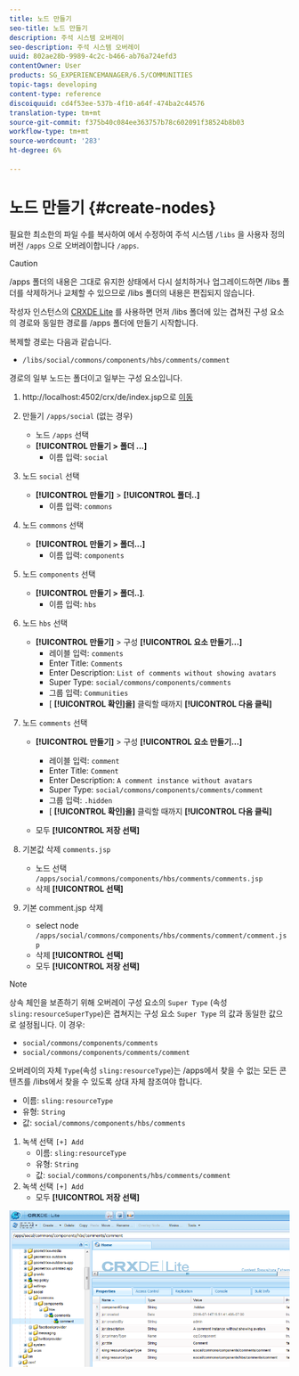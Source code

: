 ```yaml
---
title: 노드 만들기
seo-title: 노드 만들기
description: 주석 시스템 오버레이
seo-description: 주석 시스템 오버레이
uuid: 802ae28b-9989-4c2c-b466-ab76a724efd3
contentOwner: User
products: SG_EXPERIENCEMANAGER/6.5/COMMUNITIES
topic-tags: developing
content-type: reference
discoiquuid: cd4f53ee-537b-4f10-a64f-474ba2c44576
translation-type: tm+mt
source-git-commit: f375b40c084ee363757b78c602091f38524b8b03
workflow-type: tm+mt
source-wordcount: '283'
ht-degree: 6%

---
```



# 노드 만들기 {#create-nodes}

필요한 최소한의 파일 수를 복사하여 에서 수정하여 주석 시스템 `/libs` 을 사용자 정의 버전 `/apps` 으로 오버레이합니다 `/apps`.

>[!CAUTION]
>
>/apps 폴더의 내용은 그대로 유지한 상태에서 다시 설치하거나 업그레이드하면 /libs 폴더를 삭제하거나 교체할 수 있으므로 /libs 폴더의 내용은 편집되지 않습니다.

작성자 인스턴스의 [CRXDE Lite](../../help/sites-developing/developing-with-crxde-lite.md) 를 사용하면 먼저 /libs 폴더에 있는 겹쳐진 구성 요소의 경로와 동일한 경로를 /apps 폴더에 만들기 시작합니다.

복제할 경로는 다음과 같습니다.

* `/libs/social/commons/components/hbs/comments/comment`

경로의 일부 노드는 폴더이고 일부는 구성 요소입니다.

1. http://localhost:4502/crx/de/index.jsp으로 [이동](http://localhost:4502/crx/de/index.jsp)
1. 만들기 `/apps/social` (없는 경우)
   * 노드 `/apps` 선택
   * **[!UICONTROL 만들기 > 폴더 ...]**
      * 이름 입력: `social`
1. 노드 `social` 선택
   * **[!UICONTROL 만들기]** > **[!UICONTROL 폴더..]**
      * 이름 입력: `commons`
1. 노드 `commons` 선택
   * **[!UICONTROL 만들기 > 폴더...]**
      * 이름 입력: `components`
1. 노드 `components` 선택
   * **[!UICONTROL 만들기 > 폴더..]**.
      * 이름 입력: `hbs`
1. 노드 `hbs` 선택
   * **[!UICONTROL 만들기]** > 구성 **[!UICONTROL 요소 만들기...]**
      * 레이블 입력: `comments`
      * Enter Title: `Comments`
      * Enter Description: `List of comments without showing avatars`
      * Super Type: `social/commons/components/comments`
      * 그룹 입력: `Communities`
      * [ **[!UICONTROL 확인]을]** 클릭할 때까지 **[!UICONTROL 다음 클릭]**
1. 노드 `comments` 선택

   * **[!UICONTROL 만들기]** > 구성 **[!UICONTROL 요소 만들기...]**

      * 레이블 입력: `comment`
      * Enter Title: `Comment`
      * Enter Description: `A comment instance without avatars`
      * Super Type: `social/commons/components/comments/comment`
      * 그룹 입력: `.hidden`
      * [ **[!UICONTROL 확인]을]** 클릭할 때까지 **[!UICONTROL 다음 클릭]**
   * 모두 **[!UICONTROL 저장 선택]**
1. 기본값 삭제 `comments.jsp`
   * 노드 선택 `/apps/social/commons/components/hbs/comments/comments.jsp`
   * 삭제 **[!UICONTROL 선택]**
1. 기본 comment.jsp 삭제
   * select node `/apps/social/commons/components/hbs/comments/comment/comment.jsp`
   * 삭제 **[!UICONTROL 선택]**
   * 모두 **[!UICONTROL 저장 선택]**

>[!NOTE]
>
>상속 체인을 보존하기 위해 오버레이 구성 요소의 `Super Type` (속성 `sling:resourceSuperType`)은 겹쳐지는 구성 요소 `Super Type` 의 값과 동일한 값으로 설정됩니다. 이 경우:
>
>* `social/commons/components/comments`
>* `social/commons/components/comments/comment`


오버레이의 자체 `Type`(속성 `sling:resourceType`)는 /apps에서 찾을 수 없는 모든 콘텐츠를 /libs에서 찾을 수 있도록 상대 자체 참조여야 합니다.
* 이름: `sling:resourceType`
* 유형: `String`
* 값: `social/commons/components/hbs/comments`

1. 녹색 선택 `[+] Add`
   * 이름: `sling:resourceType`
   * 유형: `String`
   * 값: `social/commons/components/hbs/comments/comment`
1. 녹색 선택 `[+] Add`
   * 모두 **[!UICONTROL 저장 선택]**

![create-nodes](assets/create-nodes.png)

